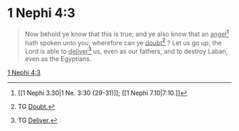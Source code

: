 # 1 Nephi 4:3

> Now behold ye know that this is true; and ye also know that an <u>angel</u>[^a] hath spoken unto you; wherefore can ye <u>doubt</u>[^b] ? Let us go up; the Lord is able to <u>deliver</u>[^c] us, even as our fathers, and to destroy Laban, even as the Egyptians.

[1 Nephi 4:3](https://www.churchofjesuschrist.org/study/scriptures/bofm/1-ne/4?lang=eng&id=p3#p3)


[^a]: [[1 Nephi 3.30|1 Ne. 3:30 (29-31)]]; [[1 Nephi 7.10|7:10.]]
[^b]: TG [Doubt.](https://www.churchofjesuschrist.org/study/scriptures/tg/doubt?lang=eng)
[^c]: TG [Deliver.](https://www.churchofjesuschrist.org/study/scriptures/tg/deliver?lang=eng)
